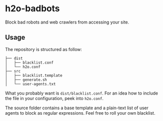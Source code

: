 # h2o-badbots

Block bad robots and web crawlers from accessing your site.

## Usage

The repository is structured as follow:

```
├── dist
│   ├── blacklist.conf
│   └── h2o.conf
├── src
│   ├── blacklist.template
│   ├── generate.sh
│   └── user-agents.txt
```

What you probably want is `dist/blacklist.conf`. For an idea how to include the file in your configuration, peek into `h2o.conf`.

The source folder contains a base template and a plain-text list of user agents to block as regular expressions. Feel free to roll your own blacklist.
